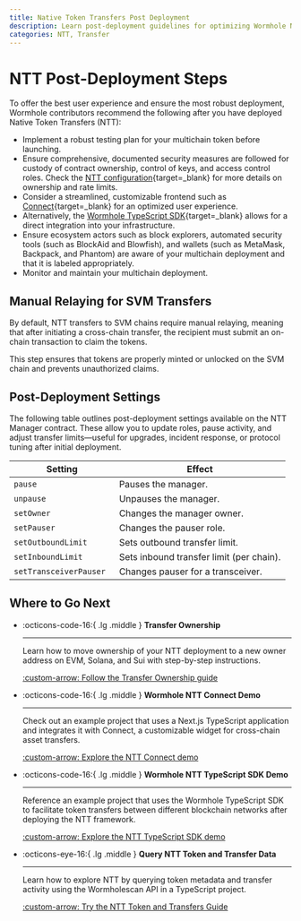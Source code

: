 ```yaml
---
title: Native Token Transfers Post Deployment
description: Learn post-deployment guidelines for optimizing Wormhole NTT, which include testing, security, frontend integration, ecosystem coordination, and monitoring.
categories: NTT, Transfer
---
```


# NTT Post-Deployment Steps

To offer the best user experience and ensure the most robust deployment, Wormhole contributors recommend the following after you have deployed Native Token Transfers (NTT):

- Implement a robust testing plan for your multichain token before launching.
- Ensure comprehensive, documented security measures are followed for custody of contract ownership, control of keys, and access control roles. Check the [NTT configuration](/docs/products/token-transfers/native-token-transfers/configuration/access-control/){target=\_blank} for more details on ownership and rate limits.
- Consider a streamlined, customizable frontend such as [Connect](/docs/products/connect/overview/){target=\_blank} for an optimized user experience.
- Alternatively, the [Wormhole TypeScript SDK](/docs/tools/typescript-sdk/get-started/){target=\_blank} allows for a direct integration into your infrastructure.
- Ensure ecosystem actors such as block explorers, automated security tools (such as BlockAid and Blowfish), and wallets (such as MetaMask, Backpack, and Phantom) are aware of your multichain deployment and that it is labeled appropriately.
- Monitor and maintain your multichain deployment.

## Manual Relaying for SVM Transfers  

By default, NTT transfers to SVM chains require manual relaying, meaning that after initiating a cross-chain transfer, the recipient must submit an on-chain transaction to claim the tokens.

This step ensures that tokens are properly minted or unlocked on the SVM chain and prevents unauthorized claims.

## Post-Deployment Settings

The following table outlines post-deployment settings available on the NTT Manager contract. These allow you to update roles, pause activity, and adjust transfer limits—useful for upgrades, incident response, or protocol tuning after initial deployment.

| Setting                 | Effect                                   |
|-------------------------|------------------------------------------|
| `pause`                 | Pauses the manager.                      |
| `unpause`               | Unpauses the manager.                    |
| `setOwner`              | Changes the manager owner.               |
| `setPauser`             | Changes the pauser role.                 |
| `setOutboundLimit`      | Sets outbound transfer limit.            |
| `setInboundLimit`       | Sets inbound transfer limit (per chain). |
| `setTransceiverPauser ` | Changes pauser for a transceiver.        |

## Where to Go Next

<div class="grid cards" markdown>

- :octicons-code-16:{ .lg .middle } **Transfer Ownership**

    ---

    Learn how to move ownership of your NTT deployment to a new owner address on EVM, Solana, and Sui with step-by-step instructions.

    [:custom-arrow: Follow the Transfer Ownership guide](/docs/products/token-transfers/native-token-transfers/guides/transfer-ownership/)

-   :octicons-code-16:{ .lg .middle } **Wormhole NTT Connect Demo**

    ---

    Check out an example project that uses a Next.js TypeScript application and integrates it with Connect, a customizable widget for cross-chain asset transfers.

    [:custom-arrow: Explore the NTT Connect demo](https://github.com/wormhole-foundation/demo-ntt-connect)

-   :octicons-code-16:{ .lg .middle } **Wormhole NTT TypeScript SDK Demo**

    ---

    Reference an example project that uses the Wormhole TypeScript SDK to facilitate token transfers between different blockchain networks after deploying the NTT framework.

    [:custom-arrow: Explore the NTT TypeScript SDK demo](https://github.com/wormhole-foundation/demo-ntt-ts-sdk)

-   :octicons-eye-16:{ .lg .middle } **Query NTT Token and Transfer Data**

    ---

    Learn how to explore NTT by querying token metadata and transfer activity using the Wormholescan API in a TypeScript project.

    [:custom-arrow: Try the NTT Token and Transfers Guide](/docs/products/messaging/guides/wormholescan-api)

</div>
